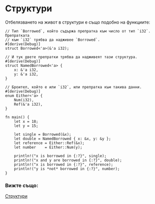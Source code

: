 # Структури

Отбелязването на живот в структури е също подобно на функциите:

```rust,editable
// Тип `Borrowed`, който съдържа препратка към число от тип `i32`. Препратката
// към `i32` трябва да надживее `Borrowed`.
#[derive(Debug)]
struct Borrowed<'a>(&'a i32);

// И тук двете препратки трябва да надживеят тази структура.
#[derive(Debug)]
struct NamedBorrowed<'a> {
    x: &'a i32,
    y: &'a i32,
}

// Броител, който е или `i32`, или препратка към такива данни.
#[derive(Debug)]
enum Either<'a> {
    Num(i32),
    Ref(&'a i32),
}

fn main() {
    let x = 18;
    let y = 15;

    let single = Borrowed(&x);
    let double = NamedBorrowed { x: &x, y: &y };
    let reference = Either::Ref(&x);
    let number    = Either::Num(y);

    println!("x is borrowed in {:?}", single);
    println!("x and y are borrowed in {:?}", double);
    println!("x is borrowed in {:?}", reference);
    println!("y is *not* borrowed in {:?}", number);
}
```

### Вижте също:

[Структури][structs]


[structs]: ../../custom_types/structs.md
